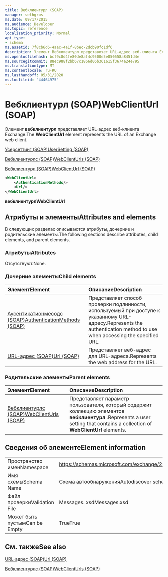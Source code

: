 ```yaml
---
title: Вебклиентурл (SOAP)
manager: sethgros
ms.date: 09/17/2015
ms.audience: Developer
ms.topic: reference
localization_priority: Normal
api_type:
- schema
ms.assetid: 7f8cb6d6-4aac-4a1f-8bec-2dcb90fc1df6
description: Элемент Вебклиентурл представляет URL-адрес веб-клиента Exchange.
ms.openlocfilehash: bcf9c8d4fe80de8af4c9500e5e850558a8451d4e
ms.sourcegitcommit: 88ec988f2bb67c1866d06b361615f3674a24e795
ms.translationtype: MT
ms.contentlocale: ru-RU
ms.lasthandoff: 05/31/2020
ms.locfileid: "44464975"
---
```

# <a name="webclienturl-soap"></a><span data-ttu-id="18e54-103">Вебклиентурл (SOAP)</span><span class="sxs-lookup"><span data-stu-id="18e54-103">WebClientUrl (SOAP)</span></span>

<span data-ttu-id="18e54-104">Элемент **вебклиентурл** представляет URL-адрес веб-клиента Exchange.</span><span class="sxs-lookup"><span data-stu-id="18e54-104">The **WebClientUrl** element represents the URL of an Exchange web client.</span></span> 
  
[<span data-ttu-id="18e54-105">Усерсеттинг (SOAP)</span><span class="sxs-lookup"><span data-stu-id="18e54-105">UserSetting (SOAP)</span></span>](usersetting-soap.md)
  
[<span data-ttu-id="18e54-106">Вебклиентурлс (SOAP)</span><span class="sxs-lookup"><span data-stu-id="18e54-106">WebClientUrls (SOAP)</span></span>](webclienturls-soap.md)
  
[<span data-ttu-id="18e54-107">Вебклиентурл (SOAP)</span><span class="sxs-lookup"><span data-stu-id="18e54-107">WebClientUrl (SOAP)</span></span>](webclienturl-soap.md)
  
```XML
<WebClientUrl>
    <AuthenticationMethods/>
    <Url/>
</WebClientUrl>
```

 <span data-ttu-id="18e54-108">**вебклиентурл**</span><span class="sxs-lookup"><span data-stu-id="18e54-108">**WebClientUrl**</span></span>
## <a name="attributes-and-elements"></a><span data-ttu-id="18e54-109">Атрибуты и элементы</span><span class="sxs-lookup"><span data-stu-id="18e54-109">Attributes and elements</span></span>

<span data-ttu-id="18e54-110">В следующих разделах описываются атрибуты, дочерние и родительские элементы.</span><span class="sxs-lookup"><span data-stu-id="18e54-110">The following sections describe attributes, child elements, and parent elements.</span></span>
  
### <a name="attributes"></a><span data-ttu-id="18e54-111">Атрибуты</span><span class="sxs-lookup"><span data-stu-id="18e54-111">Attributes</span></span>

<span data-ttu-id="18e54-112">Отсутствуют.</span><span class="sxs-lookup"><span data-stu-id="18e54-112">None.</span></span>
  
### <a name="child-elements"></a><span data-ttu-id="18e54-113">Дочерние элементы</span><span class="sxs-lookup"><span data-stu-id="18e54-113">Child elements</span></span>

|<span data-ttu-id="18e54-114">**Элемент**</span><span class="sxs-lookup"><span data-stu-id="18e54-114">**Element**</span></span>|<span data-ttu-id="18e54-115">**Описание**</span><span class="sxs-lookup"><span data-stu-id="18e54-115">**Description**</span></span>|
|:-----|:-----|
|[<span data-ttu-id="18e54-116">Аусентикатионмесодс (SOAP)</span><span class="sxs-lookup"><span data-stu-id="18e54-116">AuthenticationMethods (SOAP)</span></span>](authenticationmethods-soap.md) <br/> |<span data-ttu-id="18e54-117">Представляет способ проверки подлинности, используемый при доступе к указанному URL-адресу.</span><span class="sxs-lookup"><span data-stu-id="18e54-117">Represents the authentication method to use when accessing the specified URL.</span></span>  <br/> |
|[<span data-ttu-id="18e54-118">URL-адрес (SOAP)</span><span class="sxs-lookup"><span data-stu-id="18e54-118">Url (SOAP)</span></span>](url-soap.md) <br/> |<span data-ttu-id="18e54-119">Представляет веб-адрес для URL-адреса.</span><span class="sxs-lookup"><span data-stu-id="18e54-119">Represents the web address for the URL.</span></span>  <br/> |
   
### <a name="parent-elements"></a><span data-ttu-id="18e54-120">Родительские элементы</span><span class="sxs-lookup"><span data-stu-id="18e54-120">Parent elements</span></span>

|<span data-ttu-id="18e54-121">**Элемент**</span><span class="sxs-lookup"><span data-stu-id="18e54-121">**Element**</span></span>|<span data-ttu-id="18e54-122">**Описание**</span><span class="sxs-lookup"><span data-stu-id="18e54-122">**Description**</span></span>|
|:-----|:-----|
|[<span data-ttu-id="18e54-123">Вебклиентурлс (SOAP)</span><span class="sxs-lookup"><span data-stu-id="18e54-123">WebClientUrls (SOAP)</span></span>](webclienturls-soap.md) <br/> |<span data-ttu-id="18e54-124">Представляет параметр пользователя, который содержит коллекцию элементов **вебклиентурл** .</span><span class="sxs-lookup"><span data-stu-id="18e54-124">Represents a user setting that contains a collection of **WebClientUrl** elements.</span></span>  <br/> |
   
## <a name="element-information"></a><span data-ttu-id="18e54-125">Сведения об элементе</span><span class="sxs-lookup"><span data-stu-id="18e54-125">Element information</span></span>

|||
|:-----|:-----|
|<span data-ttu-id="18e54-126">Пространство имен</span><span class="sxs-lookup"><span data-stu-id="18e54-126">Namespace</span></span>  <br/> |https://schemas.microsoft.com/exchange/2010/Autodiscover  <br/> |
|<span data-ttu-id="18e54-127">Имя схемы</span><span class="sxs-lookup"><span data-stu-id="18e54-127">Schema Name</span></span>  <br/> |<span data-ttu-id="18e54-128">Схема автообнаружения</span><span class="sxs-lookup"><span data-stu-id="18e54-128">Autodiscover schema</span></span>  <br/> |
|<span data-ttu-id="18e54-129">Файл проверки</span><span class="sxs-lookup"><span data-stu-id="18e54-129">Validation File</span></span>  <br/> |<span data-ttu-id="18e54-130">Messages. xsd</span><span class="sxs-lookup"><span data-stu-id="18e54-130">Messages.xsd</span></span>  <br/> |
|<span data-ttu-id="18e54-131">Может быть пустым</span><span class="sxs-lookup"><span data-stu-id="18e54-131">Can be Empty</span></span>  <br/> |<span data-ttu-id="18e54-132">True</span><span class="sxs-lookup"><span data-stu-id="18e54-132">True</span></span>  <br/> |
   
## <a name="see-also"></a><span data-ttu-id="18e54-133">См. также</span><span class="sxs-lookup"><span data-stu-id="18e54-133">See also</span></span>



[<span data-ttu-id="18e54-134">URL-адрес (SOAP)</span><span class="sxs-lookup"><span data-stu-id="18e54-134">Url (SOAP)</span></span>](url-soap.md)
  
[<span data-ttu-id="18e54-135">Вебклиентурлс (SOAP)</span><span class="sxs-lookup"><span data-stu-id="18e54-135">WebClientUrls (SOAP)</span></span>](webclienturls-soap.md)

